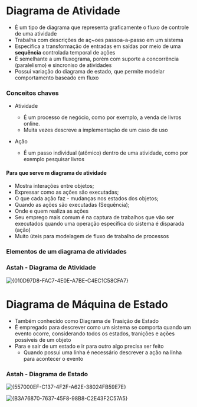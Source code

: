 # Diagrama de Atividade
* É um tipo de diagrama que representa graficamente o fluxo de controle de uma atividade
* Trabalha com descrições de aç~oes passoa-a-passo em um sistema
* Especifica a transformação de entradas em saídas por meio de uma **sequência** controlada temporal de ações
* É semelhante a um fluxograma, porém com suporte a concorrência (paralelismo) e sincroniso de atividades
* Possui variação do diagrama de estado, que permite modelar comportamento baseado em fluxo
  
### Conceitos chaves
* Atividade
  * É um processo de negócio, como por exemplo, a venda de livros online.
  * Muita vezes descreve a implementação de um caso de uso

* Ação
  * É um passo individual (atômico) dentro de uma atividade, como por exemplo pesquisar livros

#### Para que serve m diagrama de atividade
* Mostra interações entre objetos;
* Expressar como as ações são executadas;
* O que cada ação faz - mudanças nos estados dos objetos;
* Quando as ações são executadas (Sequência);
* Onde e quem realiza as ações
* Seu emprego mais comum é na captura de trabalhos que vão ser executados quando uma operação específica do sistema é disparada (ação)
* Muito úteis para modelagem de fluxo de trabalho de processos

### Elementos de um diagrama de atividades

### Astah - Diagrama de Atividade
![{010D97D8-FAC7-4E0E-A7BE-C4EC1C58CFA7}](https://github.com/user-attachments/assets/0621ba64-4157-40ca-9f4e-1e615358223c)

# Diagrama de Máquina de Estado
* Também conhecido como Diagrama de Trasição de Estado
* É empregado para descrever como um sistema se comporta quando um evento ocorre, considerando todos os estados, tranições e ações possíveis de um objeto
* Para e sair de um estado e ir para outro algo precisa ser feito
  * Quando possui uma linha é necessário descrever a ação na linha para acontecer o evento
 
### Astah - Diagrama de Estado
![{557000EF-C137-4F2F-A62E-38024FB59E7E}](https://github.com/user-attachments/assets/cb0efb4f-5622-4082-9683-af5b0b5ab342)

![{B3A76870-7637-45F8-98B8-C2E43F2C57A5}](https://github.com/user-attachments/assets/a2422550-6a70-4a92-8365-959ad28dc803)

